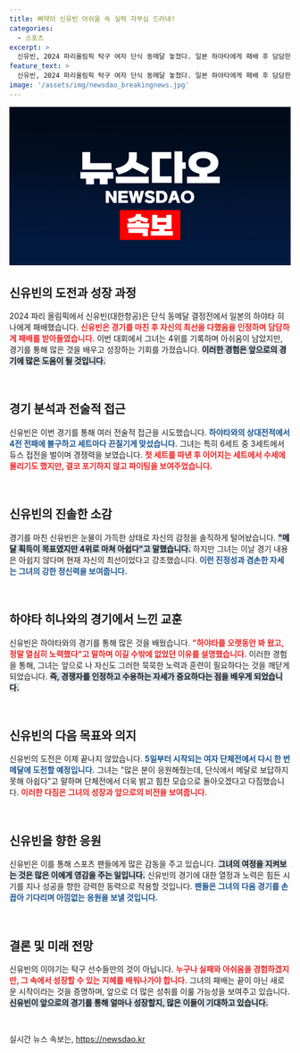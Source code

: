 ```yaml
---
title: 삐약이 신유빈 아쉬움 속 실력 자부심 드러내!
categories:
  - 스포츠
excerpt: >
  신유빈, 2024 파리올림픽 탁구 여자 단식 동메달 놓쳤다. 일본 하야타에게 패배 후 담담한 마음으로 최선이었다며 아쉬움을 털어놨다. 그러나 단체전에서의 재도전을 다짐하며 팬들에게 희망의 메시지를 전달했다.
feature_text: >
  신유빈, 2024 파리올림픽 탁구 여자 단식 동메달 놓쳤다. 일본 하야타에게 패배 후 담담한 마음으로 최선이었다며 아쉬움을 털어놨다. 그러나 단체전에서의 재도전을 다짐하며 팬들에게 희망의 메시지를 전달했다.
image: '/assets/img/newsdao_breakingnews.jpg'
---
```


<p><img src="/assets/img/newsdao_breakingnews.jpg" alt="flaretime 속보" /></p>

<h2 data-ke-size="size26">신유빈의 도전과 성장 과정</h2>

<p data-ke-size="size16">2024 파리 올림픽에서 신유빈(대한항공)은 단식 동메달 결정전에서 일본의 하야타 히나에게 패배했습니다. <b><span style="color: #ee2323;">신유빈은 경기를 마친 후 자신의 최선을 다했음을 인정하며 담담하게 패배를 받아들였습니다.</span></b> 이번 대회에서 그녀는 4위를 기록하며 아쉬움이 남았지만, 경기를 통해 많은 것을 배우고 성장하는 기회를 가졌습니다. <b><span style="background-color: #21538527;">이러한 경험은 앞으로의 경기에 많은 도움이 될 것입니다.</span></b></p>

<p data-ke-size="size16">&nbsp;</p>

<h2 data-ke-size="size26">경기 분석과 전술적 접근</h2>

<p data-ke-size="size16">신유빈은 이번 경기를 통해 여러 전술적 접근을 시도했습니다. <b><span style="color: #1a5490;">하야타와의 상대전적에서 4전 전패에 불구하고 세트마다 끈질기게 맞섰습니다.</span></b> 그녀는 특히 6세트 중 3세트에서 듀스 접전을 벌이며 경쟁력을 보였습니다. <b><span style="color: #ee2323;">첫 세트를 따낸 후 이어지는 세트에서 수세에 몰리기도 했지만, 결코 포기하지 않고 파이팅을 보여주었습니다.</span></b></p>

<p data-ke-size="size16">&nbsp;</p>

<h2 data-ke-size="size26">신유빈의 진솔한 소감</h2>

<p data-ke-size="size16">경기를 마친 신유빈은 눈물이 가득한 상태로 자신의 감정을 솔직하게 털어놨습니다. <b><span style="background-color: #21538527;">"메달 획득이 목표였지만 4위로 마쳐 아쉽다"고 말했습니다.</span></b> 하지만 그녀는 이날 경기 내용은 아쉽지 않다며 현재 자신의 최선이었다고 강조했습니다. <b><span style="color: #1a5490;">이런 진정성과 겸손한 자세는 그녀의 강한 정신력을 보여줍니다.</span></b></p>

<p data-ke-size="size16">&nbsp;</p>

<h2 data-ke-size="size26">하야타 히나와의 경기에서 느낀 교훈</h2>

<p data-ke-size="size16">신유빈은 하야타와의 경기를 통해 많은 것을 배웠습니다. <b><span style="color: #ee2323;">"하야타를 오랫동안 봐 왔고, 정말 열심히 노력했다"고 말하며 이길 수밖에 없었던 이유를 설명했습니다.</span></b> 이러한 경험을 통해, 그녀는 앞으로 나 자신도 그러한 묵묵한 노력과 훈련이 필요하다는 것을 깨닫게 되었습니다. <b><span style="background-color: #21538527;">즉, 경쟁자를 인정하고 수용하는 자세가 중요하다는 점을 배우게 되었습니다.</span></b></p>

<p data-ke-size="size16">&nbsp;</p>

<h2 data-ke-size="size26">신유빈의 다음 목표와 의지</h2>

<p data-ke-size="size16">신유빈의 도전은 이제 끝나지 않았습니다. <b><span style="color: #1a5490;">5일부터 시작되는 여자 단체전에서 다시 한 번 메달에 도전할 예정입니다.</span></b> 그녀는 "많은 분이 응원해줬는데, 단식에서 메달로 보답하지 못해 아쉽다"고 말하며 단체전에서 더욱 밝고 힘찬 모습으로 돌아오겠다고 다짐했습니다. <b><span style="color: #ee2323;">이러한 다짐은 그녀의 성장과 앞으로의 비전을 보여줍니다.</span></b></p>

<p data-ke-size="size16">&nbsp;</p>

<h2 data-ke-size="size26">신유빈을 향한 응원</h2>

<p data-ke-size="size16">신유빈은 이를 통해 스포츠 팬들에게 많은 감동을 주고 있습니다. <b><span style="background-color: #21538527;">그녀의 여정을 지켜보는 것은 많은 이에게 영감을 주는 일입니다.</span></b> 신유빈의 경기에 대한 열정과 노력은 힘든 시기를 지나 성공을 향한 강력한 동력으로 작용할 것입니다. <b><span style="color: #1a5490;">팬들은 그녀의 다음 경기를 손꼽아 기다리며 아낌없는 응원을 보낼 것입니다.</span></b></p>

<p data-ke-size="size16">&nbsp;</p>

<h2 data-ke-size="size26">결론 및 미래 전망</h2>

<p data-ke-size="size16">신유빈의 이야기는 탁구 선수들만의 것이 아닙니다. <b><span style="color: #ee2323;">누구나 실패와 아쉬움을 경험하겠지만, 그 속에서 성장할 수 있는 지혜를 배워나가야 합니다.</span></b> 그녀의 패배는 끝이 아닌 새로운 시작이라는 것을 증명하며, 앞으로 더 많은 성취를 이룰 가능성을 보여주고 있습니다. <b><span style="background-color: #21538527;">신유빈이 앞으로의 경기를 통해 얼마나 성장할지, 많은 이들이 기대하고 있습니다.</span></b></p>

<p data-ke-size="size16">&nbsp;</p>
실시간 뉴스 속보는, <a href="https://newsdao.kr" rel="dofollow">https://newsdao.kr</a>


